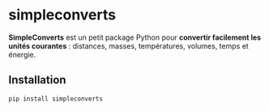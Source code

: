 # simpleconverts

**SimpleConverts** est un petit package Python pour **convertir facilement les unités courantes** : distances, masses, températures, volumes, temps et énergie.

## Installation
```bash
pip install simpleconverts
